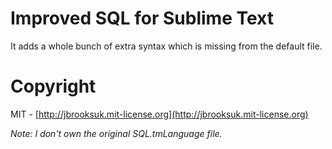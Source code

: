 # Improved SQL for Sublime Text
It adds a whole bunch of extra syntax which is missing from the default file.

# Copyright
MIT - [http://jbrooksuk.mit-license.org](http://jbrooksuk.mit-license.org)

*Note: I don't own the original SQL.tmLanguage file.*
